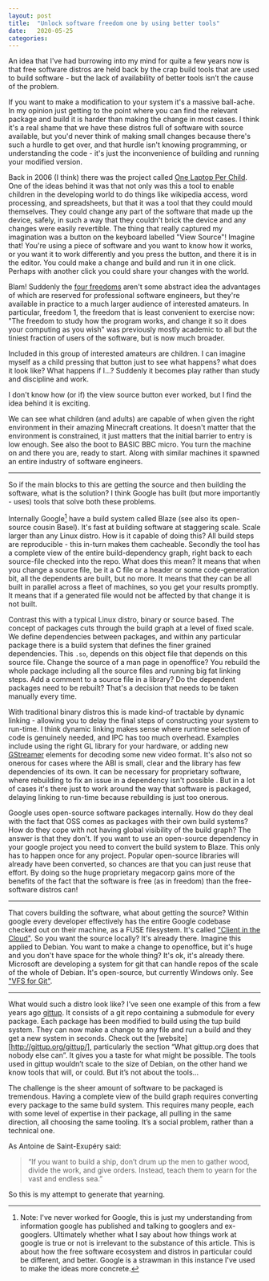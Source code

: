 ```yaml
---
layout: post
title:  "Unlock software freedom one by using better tools"
date:   2020-05-25
categories:
---
```

An idea that I've had burrowing into my mind for quite a few years now is that free software distros are held back by the crap build tools that are used to build software - but the lack of availability of better tools isn’t the cause of the problem.

If you want to make a modification to your system it's a massive ball-ache.  In my opinion just getting to the point where you can find the relevant package and build it is harder than making the change in most cases.  I think it's a real shame that we have these distros full of software with source available, but you'd never think of making small changes because there's such a hurdle to get over, and that hurdle isn't knowing programming, or understanding the code - it's just the inconvenience of building and running your modified version.

Back in 2006 (I think) there was the project called [One Laptop Per Child][olpc].  One of the ideas behind it was that not only was this a tool to enable children in the developing world to do things like wikipedia access, word processing, and spreadsheets, but that it was a tool that they could mould themselves.  They could change any part of the software that made up the device, safely, in such a way that they couldn't brick the device and any changes were easily revertible.  The thing that really captured my imagination was a button on the keyboard labelled "View Source"!  Imagine that!  You're using a piece of software and you want to know how it works, or you want it to work differently and you press the button, and there it is in the editor.  You could make a change and build and run it in one click. Perhaps with another click you could share your changes with the world.

Blam! Suddenly the [four freedoms] aren't some abstract idea the advantages of which are reserved for professional software engineers, but they're available in practice to a much larger audience of interested amateurs.  In particular, freedom 1, the freedom that is least convenient to exercise now:  "The freedom to study how the program works, and change it so it does your computing as you wish" was previously mostly academic to all but the tiniest fraction of users of the software, but is now much broader.

Included in this group of interested amateurs are children.  I can imagine myself as a child pressing that button just to see what happens? what does it look like? What happens if I...?  Suddenly it becomes play rather than study and discipline and work.

I don't know how (or if) the view source button ever worked, but I find the idea behind it is exciting.

We can see what children (and adults) are capable of when given the right environment in their amazing Minecraft creations.  It doesn't matter that the environment is constrained, it just matters that the initial barrier to entry is low enough.  See also the boot to BASIC BBC micro.  You turn the machine on and there you are, ready to start.  Along with similar machines it spawned an entire industry of software engineers.

----

So if the main blocks to this are getting the source and then building the software, what is the solution?  I think Google has built (but more importantly - uses) tools that solve both these problems.

Internally Google[^1] have a build system called Blaze (see also its open-source cousin Basel). It's fast at building software at staggering scale.  Scale larger than any Linux distro.  How is it capable of doing this?  All build steps are reproducible - this in-turn makes them cacheable.  Secondly the tool has a complete view of the entire build-dependency graph, right back to each source-file checked into the repo. What does this mean? It means that when you change a source file, be it a C file or a header or some code-generation bit, all the dependents are built, but no more.  It means that they can be all built in parallel across a fleet of machines, so you get your results promptly.  It means that if a generated file would not be affected by that change it is not built.

Contrast this with a typical Linux distro, binary or source based.  The concept of packages cuts through the build graph at a level of fixed scale.  We define dependencies between packages, and within any particular package there is a build system that defines the finer grained dependencies. This `.so`, depends on this object file that depends on this source file.  Change the source of a man page in openoffice?  You rebuild the whole package including all the source files and running big fat linking steps.  Add a comment to a source file in a library?  Do the dependent packages need to be rebuilt?  That's a decision that needs to be taken manually every time.

With traditional binary distros this is made kind-of tractable by dynamic linking - allowing you to delay the final steps of constructing your system to run-time.  I think dynamic linking makes sense where runtime selection of code is genuinely needed, and IPC has too much overhead.  Examples include using the right GL library for your hardware, or adding new [GStreamer] elements for decoding some new video format.  It's also not so onerous for cases where the ABI is small, clear and the library has few dependencies of its own.  It can be necessary for proprietary software, where rebuilding to fix an issue in a dependency isn't possible . But in a lot of cases it's there just to work around the way that software is packaged, delaying linking to run-time because rebuilding is just too onerous.

Google uses open-source software packages internally.  How do they deal with the fact that OSS comes as packages with their own build systems?  How do they cope with not having global visibility of the build graph? The answer is that they don't. If you want to use an open-source dependency in your google project you need to convert the build system to Blaze.  This only has to happen once for any project.  Popular open-source libraries will already have been converted, so chances are that you can just reuse that effort.  By doing so the huge proprietary megacorp gains more of the benefits of the fact that the software is free (as in freedom) than the free-software distros can!

----

That covers building the software, what about getting the source?  Within google every developer effectively has the entire Google codebase checked out on their machine, as a FUSE filesystem.  It's called ["Client in the Cloud"][1].  So you want the source locally?  It's already there. Imagine this applied to Debian.  You want to make a change to openoffice, but it's huge and you don't have space for the whole thing?  It's ok, it's already there. Microsoft are developing a system for git that can handle repos of the scale of the whole of Debian. It's open-source, but currently Windows only.  See ["VFS for Git"][2].

----

What would such a distro look like?  I’ve seen one example of this from a few years ago [gittup].  It consists of a git repo containing a submodule for every package.  Each package has been modified to build using the tup build system.  They can now make a change to any file and run a build and they get a new system in seconds. Check out the [website][http://gittup.org/gittup/], particularly the section “What gittup.org does that nobody else can”. It gives you a taste for what might be possible. The tools used in gittup wouldn’t scale to the size of Debian, on the other hand we know tools that will, or could.  But it’s not about the tools…

The challenge is the sheer amount of software to be packaged is tremendous.  Having a complete view of the build graph requires converting every package to the same build system. This requires many people, each with some level of expertise in their package, all pulling in the same direction, all choosing the same tooling. It’s a social problem, rather than a technical one.

As Antoine de Saint-Exupéry said:

> “If you want to build a ship, don’t drum up the men to gather wood, divide the work, and give orders. Instead, teach them to yearn for the vast and endless sea.”

So this is my attempt to generate that yearning.

[1]: https://cacm.acm.org/magazines/2016/7/204032-why-google-stores-billions-of-lines-of-code-in-a-single-repository/fulltext
[2]: https://vfsforgit.org/
[gittup]: https://github.com/gittup/gittup
[GStreamer]: https://gstreamer.freedesktop.org/
[olpc]: http://one.laptop.org/
[four freedoms]: https://www.gnu.org/philosophy/free-sw.html


[^1]: Note: I've never worked for Google, this is just my understanding from information google has published and talking to googlers and ex-googlers. Ultimately whether what I say about how things work at google is true or not is irrelevant to the substance of this article.  This is about how the free software ecosystem and distros in particular could be different, and better.  Google is a strawman in this instance I've used to make the ideas more concrete.

